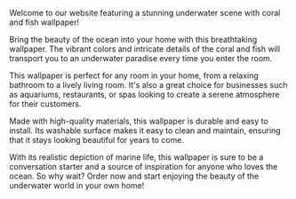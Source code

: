 <!--
Write me content for website with wallpaper "An underwater scene with coral and fish"
-->

<!--font:Poppins-->

Welcome to our website featuring a stunning underwater scene with coral and fish wallpaper! 

Bring the beauty of the ocean into your home with this breathtaking wallpaper. The vibrant colors and intricate details of the coral and fish will transport you to an underwater paradise every time you enter the room.

This wallpaper is perfect for any room in your home, from a relaxing bathroom to a lively living room. It's also a great choice for businesses such as aquariums, restaurants, or spas looking to create a serene atmosphere for their customers.

Made with high-quality materials, this wallpaper is durable and easy to install. Its washable surface makes it easy to clean and maintain, ensuring that it stays looking beautiful for years to come.

With its realistic depiction of marine life, this wallpaper is sure to be a conversation starter and a source of inspiration for anyone who loves the ocean. So why wait? Order now and start enjoying the beauty of the underwater world in your own home!
